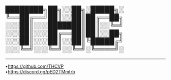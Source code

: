 ████████╗██╗░░██╗░█████╗░                  
╚══██╔══╝██║░░██║██╔══██╗                  
░░░██║░░░███████║██║░░╚═╝                  
░░░██║░░░██╔══██║██║░░██╗                  
░░░██║░░░██║░░██║╚█████╔╝                  
░░░╚═╝░░░╚═╝░░╚═╝░╚════╝░ 
--------------------------------
--------------------------------
•https://github.com/THCVP                  
•https://discord.gg/pED2TMmtrb  